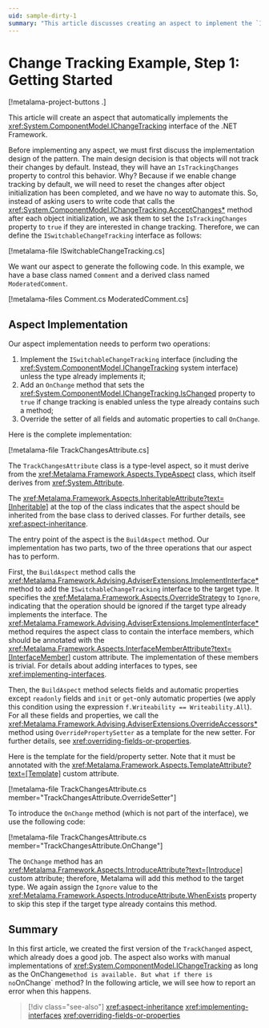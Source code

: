 ```yaml
---
uid: sample-dirty-1
summary: "This article discusses creating an aspect to implement the `IChangeTracking` interface, focusing on design decisions and implementation details."
---
```


# Change Tracking Example, Step 1: Getting Started

[!metalama-project-buttons .]

This article will create an aspect that automatically implements the <xref:System.ComponentModel.IChangeTracking>
interface of the .NET Framework.

Before implementing any aspect, we must first discuss the implementation design of the pattern. The main design decision
is that objects will not track their changes by default. Instead, they will have an `IsTrackingChanges` property to
control this behavior. Why? Because if we enable change tracking by default, we will need to reset the changes after
object initialization has been completed, and we have no way to automate this. So, instead of asking users to write code
that calls the <xref:System.ComponentModel.IChangeTracking.AcceptChanges*> method after each object initialization, we
ask them to set the `IsTrackingChanges` property to `true` if they are interested in change tracking. Therefore, we can
define the `ISwitchableChangeTracking` interface as follows:

[!metalama-file ISwitchableChangeTracking.cs]

We want our aspect to generate the following code. In this example, we have a base class named `Comment` and a derived
class named `ModeratedComment`.

[!metalama-files Comment.cs ModeratedComment.cs]

## Aspect Implementation

Our aspect implementation needs to perform two operations:

1. Implement the `ISwitchableChangeTracking` interface (including the <xref:System.ComponentModel.IChangeTracking>
   system interface) unless the type already implements it;
2. Add an `OnChange` method that sets the <xref:System.ComponentModel.IChangeTracking.IsChanged> property to `true` if
   change tracking is enabled unless the type already contains such a method;
3. Override the setter of all fields and automatic properties to call `OnChange`.

Here is the complete implementation:

[!metalama-file TrackChangesAttribute.cs]

The `TrackChangesAttribute` class is a type-level aspect, so it must derive from
the <xref:Metalama.Framework.Aspects.TypeAspect> class, which itself derives from <xref:System.Attribute>.

The <xref:Metalama.Framework.Aspects.InheritableAttribute?text=[Inheritable]> at the top of the class indicates that the
aspect should be inherited from the base class to derived classes. For further details, see <xref:aspect-inheritance>.

The entry point of the aspect is the `BuildAspect` method. Our implementation has two parts, two of the three operations
that our aspect has to perform.

First, the `BuildAspect` method calls the <xref:Metalama.Framework.Advising.AdviserExtensions.ImplementInterface*>
method
to add the `ISwitchableChangeTracking` interface to the target type. It specifies
the <xref:Metalama.Framework.Aspects.OverrideStrategy> to `Ignore`, indicating that the operation should be ignored if
the target type already implements the interface.
The <xref:Metalama.Framework.Advising.AdviserExtensions.ImplementInterface*> method requires the aspect class to contain
the interface members, which should be annotated with
the <xref:Metalama.Framework.Aspects.InterfaceMemberAttribute?text=[InterfaceMember]> custom attribute. The
implementation of these members is trivial. For details about adding interfaces to types,
see <xref:implementing-interfaces>.

Then, the `BuildAspect` method selects fields and automatic properties except `readonly` fields and `init` or `get`-only
automatic properties (we apply this condition using the expression `f.Writeability == Writeability.All`). For all these
fields and properties, we call the <xref:Metalama.Framework.Advising.AdviserExtensions.OverrideAccessors*> method
using `OverridePropertySetter` as a template for the new setter. For further details,
see <xref:overriding-fields-or-properties>.

Here is the template for the field/property setter. Note that it must be annotated with
the <xref:Metalama.Framework.Aspects.TemplateAttribute?text=[Template]> custom attribute.

[!metalama-file TrackChangesAttribute.cs member="TrackChangesAttribute.OverrideSetter"]

To introduce the `OnChange` method (which is not part of the interface), we use the following code:

[!metalama-file TrackChangesAttribute.cs member="TrackChangesAttribute.OnChange"]

The `OnChange` method has an <xref:Metalama.Framework.Aspects.IntroduceAttribute?text=[Introduce]> custom attribute;
therefore, Metalama will add this method to the target type. We again assign the `Ignore` value to
the <xref:Metalama.Framework.Aspects.IntroduceAttribute.WhenExists> property to skip this step if the target type
already contains this method.

## Summary

In this first article, we created the first version of the `TrackChanged` aspect, which already does a good job. The
aspect also works with manual implementations of <xref:System.ComponentModel.IChangeTracking> as long as the
OnChange` method is available. But what if there is no `OnChange` method? In the following article, we will see how to
report an error when this happens.

> [!div class="see-also"]
> <xref:aspect-inheritance>
> <xref:implementing-interfaces>
> <xref:overriding-fields-or-properties>

  

